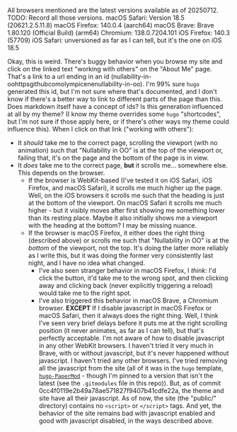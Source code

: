 All browsers mentioned are the latest versions available as of 20250712. TODO: Record all those versions.
macOS Safari: Version 18.5 (20621.2.5.11.8)
macOS Firefox: 140.0.4 (aarch64)
macOS Brave: Brave 1.80.120 (Official Build) (arm64)
             Chromium: 138.0.7204.101
iOS Firefox: 140.3 (57709)
iOS Safari: unversioned as far as I can tell, but it's the one on iOS 18.5

Okay, this is weird. There's buggy behavior when you browse my site and click on the linked text "working with others" on the "About Me" page. That's a link to a url ending in an id (nullability-in-oohttpsgithubcomolympicenenullability-in-oo). I'm 99% sure `hugo` generated this id, but I'm not sure where that's documented, and I don't know if there's a better way to link to different parts of the page than this. Does markdown itself have a concept of ids? Is this generation influenced at all by my theme? (I know my theme overrides some  `hugo` "shortcodes", but I'm not sure if those apply here, or if there's other ways my theme could influence this).
When I click on that link ("working with others"):
- It *should* take me to the correct page, scrolling the viewport (with no animation) such that "Nullability in OO" is at the top of the viewport or, failing that, it's on the page and the bottom of the page is in view.
- It *does* take me to the correct page, **but** it scrolls me... somewhere else. This depends on the browser.
  - If the browser is WebKit-based (I've tested it on iOS Safari, iOS Firefox, and macOS Safari), it scrolls me much higher up the page. Well, on the iOS browsers it scrolls me such that the heading is just at the bottom of the viewport. On macOS Safari it scrolls me much higher - but it visibly moves after first showing me something lower than its resting place. Maybe it also initially shows me a viewport with the heading at the bottom? I may be missing nuance.
  - If the browser is macOS Firefox, it either does the right thing (described above) or scrolls me such that "Nullability in OO" is at the *bottom* of the viewport, not the top. It's doing the latter more reliably as I write this, but it was doing the former very consistently last night, and I have no idea what changed.
    - I've also seen stranger behavior in macOS Firefox, I *think*: I'd click the button, it'd take me to the wrong spot, and then clicking away and clicking back (never explicitly triggering a reload) would take me to the right spot.
    - I've also triggered this behavior in macOS Brave, a Chromium browser.
**EXCEPT**
If I disable javascript in macOS Firefox or macOS Safari, then it always does the right thing. Well, I think I've seen very brief delays before it puts me at the right scrolling position (it never animates, as far as I can tell), but that's perfectly acceptable. I'm not aware of how to disable javascript in any other WebKit browsers. I haven't tried it very much in Brave, with or without javascript, but it's never happened without javascript. I haven't tried any other browsers.
I've tried removing all the javascript from the site (all of it was in the `hugo` template, [`hugo-PaperMod`](https://github.com/adityatelange/hugo-PaperMod/) - though I'm pinned to a version that isn't the latest (see the `.gitmodules` file in this repo)). But, as of commit 0cc4f0119e2b49a78ae571827f9407b41cdfe22a, the theme and site have all their javascript. As of now, the site (the "public/" directory) contains no `<script>` or `</script>` tags. And yet, the behavior of the site remains bad with javascript enabled and good with javascript disabled, in the ways described above.
